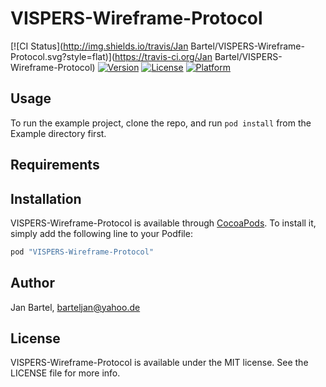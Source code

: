 # VISPERS-Wireframe-Protocol

[![CI Status](http://img.shields.io/travis/Jan Bartel/VISPERS-Wireframe-Protocol.svg?style=flat)](https://travis-ci.org/Jan Bartel/VISPERS-Wireframe-Protocol)
[![Version](https://img.shields.io/cocoapods/v/VISPERS-Wireframe-Protocol.svg?style=flat)](http://cocoapods.org/pods/VISPERS-Wireframe-Protocol)
[![License](https://img.shields.io/cocoapods/l/VISPERS-Wireframe-Protocol.svg?style=flat)](http://cocoapods.org/pods/VISPERS-Wireframe-Protocol)
[![Platform](https://img.shields.io/cocoapods/p/VISPERS-Wireframe-Protocol.svg?style=flat)](http://cocoapods.org/pods/VISPERS-Wireframe-Protocol)

## Usage

To run the example project, clone the repo, and run `pod install` from the Example directory first.

## Requirements

## Installation

VISPERS-Wireframe-Protocol is available through [CocoaPods](http://cocoapods.org). To install
it, simply add the following line to your Podfile:

```ruby
pod "VISPERS-Wireframe-Protocol"
```

## Author

Jan Bartel, barteljan@yahoo.de

## License

VISPERS-Wireframe-Protocol is available under the MIT license. See the LICENSE file for more info.
